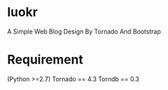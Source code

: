 # luokr
A Simple Web Blog Design By Tornado And Bootstrap

# Requirement
(Python >=2.7)
    Tornado == 4.3
    Torndb == 0.3

